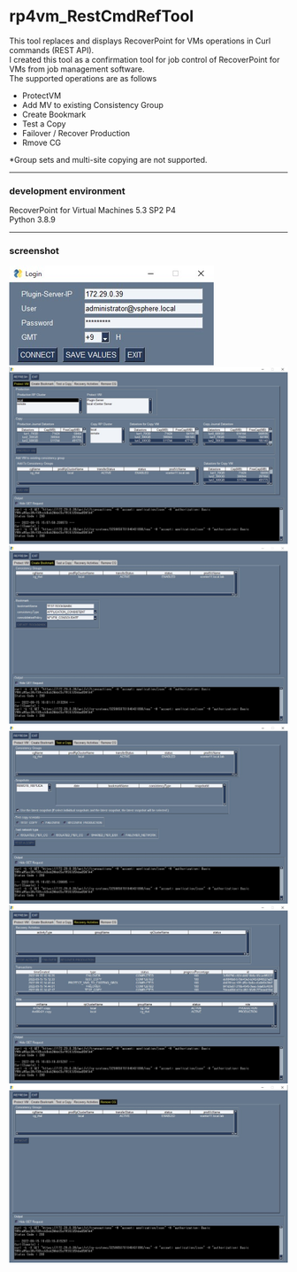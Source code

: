 # rp4vm_RestCmdRefTool

This tool replaces and displays RecoverPoint for VMs operations in Curl commands (REST API).  
I created this tool as a confirmation tool for job control of RecoverPoint for VMs from job management software.  
The supported operations are as follows
 - ProtectVM
 - Add MV to existing Consistency Group
 - Create Bookmark
 - Test a Copy
 - Failover / Recover Production
 - Rmove CG

*Group sets and multi-site copying are not supported.

---
### development environment
RecoverPoint for Virtual Machines 5.3 SP2 P4  
Python 3.8.9  

---
### screenshot ###
![login](image/screen0.jpg)    
![screen1](image/screen01.jpg)    
![screen2](image/screen02.jpg)    
![screen3](image/screen03.jpg)    
![screen4](image/screen04.jpg)    
![screen5](image/screen05.jpg)    
